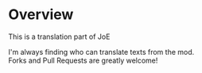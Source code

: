 # Overview
This is a translation part of JoE

I'm always finding who can translate texts from the mod.  
Forks and Pull Requests are greatly welcome!
